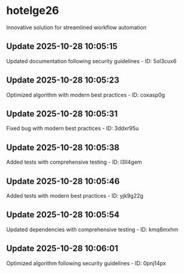 # hotelge26
Innovative solution for streamlined workflow automation

## Update 2025-10-28 10:05:15
Updated documentation following security guidelines - ID: 5ol3cux6


## Update 2025-10-28 10:05:23
Optimized algorithm with modern best practices - ID: coxasp0g


## Update 2025-10-28 10:05:31
Fixed bug with modern best practices - ID: 3ddxr95u


## Update 2025-10-28 10:05:38
Added tests with comprehensive testing - ID: l3ll4gem


## Update 2025-10-28 10:05:46
Added tests with modern best practices - ID: yjk9g22g


## Update 2025-10-28 10:05:54
Updated dependencies with comprehensive testing - ID: kmq6mxhm


## Update 2025-10-28 10:06:01
Optimized algorithm following security guidelines - ID: 0pnj14px

